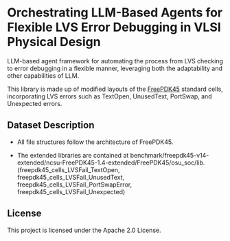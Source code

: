 # Orchestrating LLM-Based Agents for Flexible LVS Error Debugging in VLSI Physical Design
LLM-based agent framework for automating the process from LVS checking to error debugging in a flexible manner, leveraging both the adaptability and other capabilities of LLM.

This library is made up of modified layouts of the [FreePDK45](https://eda.ncsu.edu/freepdk/freepdk45/)  standard cells, incorporating LVS errors such as TextOpen, UnusedText, PortSwap, and Unexpected errors.

## Dataset Description
- All file structures follow the architecture of FreePDK45.

- The extended libraries are contained at benchmark/freepdk45-v14-extended/ncsu-FreePDK45-1.4-extended/FreePDK45/osu_soc/lib.
(freepdk45_cells_LVSFail_TextOpen, freepdk45_cells_LVSFail_UnusedText, freepdk45_cells_LVSFail_PortSwapError, freepdk45_cells_LVSFail_Unexpected)


## License
This project is licensed under the Apache 2.0 License.
